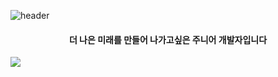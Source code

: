 ![header](https://capsule-render.vercel.app/api?type=waving&color=D2D2FF&height=300&width=100%&section=header&text=WELCOME&fontColor=ffffff&fontSize=90&desc=kim's%project&fontSize=40)

<div align="center">
  <h4>더 나은 미래를 만들어 나가고싶은 주니어 개발자입니다</h4>
</div>


<img src="https://img.shields.io/badge/javascript-%23F7DF1E.svg?&style=for-the-badge&logo=javascript&logoColor=black" />
